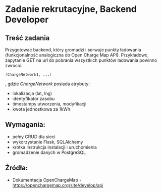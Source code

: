 # Zadanie rekrutacyjne, Backend Developer
## Treść zadania
Przygotować backend, który gromadzi i serwuje punkty ładowania (funkcjonalność analogiczna do Open Charge Map API).
Przykładowo, zapytanie GET na url do pobrania wszystkich punktów ładowania powinno zwrócić:
```
[ChargeNetwork1, ...]
```
, gdzie *ChargeNetwork* posiada atrybuty:
- lokalizacja (lat, lng)
- identyfikator zasobu
- timestampy utworzenia, modyfikacji
- kwota jednostkowa za 1kWh


## Wymagania:
- pełny CRUD dla sieci
- wykorzystanie Flask, SQLAlchemy
- krótka instrukcja instalacji i uruchomienia
- gromadzenie danych w PostgreSQL

## Źródła:
- Dokumentacja OpenChargeMap - https://openchargemap.org/site/develop/api
